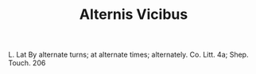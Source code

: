 ---
title: Alternis Vicibus
letter: A
permalink: "/definitions/bld-alternis-vicibus.html"
body: L. Lat By alternate turns; at alternate times; alternately. Co. Litt. 4a; Shep.
  Touch. 206
published_at: '2018-07-07'
source: Black's Law Dictionary 2nd Ed (1910)
layout: post
---